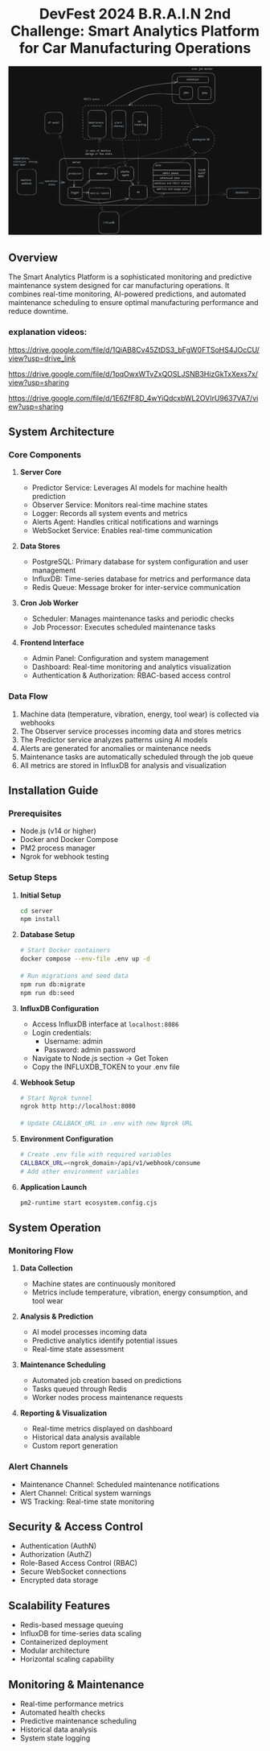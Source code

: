 <h1 align="center">DevFest 2024 B.R.A.I.N 2nd Challenge: Smart Analytics Platform for Car Manufacturing Operations</h1>

<p align="center">
  <img src="./assets/prev.png" />
</p>

## Overview
The Smart Analytics Platform is a sophisticated monitoring and predictive maintenance system designed for car manufacturing operations. It combines real-time monitoring, AI-powered predictions, and automated maintenance scheduling to ensure optimal manufacturing performance and reduce downtime.

### explanation videos:

https://drive.google.com/file/d/1QiAB8Cv45ZtDS3_bFgW0FTSoHS4JOcCU/view?usp=drive_link

https://drive.google.com/file/d/1pqOwxWTvZxQOSLJSNB3HizGkTxXexs7x/view?usp=sharing

https://drive.google.com/file/d/1E6ZfF8D_4wYiQdcxbWL2OVIrU9637VA7/view?usp=sharing

## System Architecture

### Core Components
1. **Server Core**
   - Predictor Service: Leverages AI models for machine health prediction
   - Observer Service: Monitors real-time machine states
   - Logger: Records all system events and metrics
   - Alerts Agent: Handles critical notifications and warnings
   - WebSocket Service: Enables real-time communication

2. **Data Stores**
   - PostgreSQL: Primary database for system configuration and user management
   - InfluxDB: Time-series database for metrics and performance data
   - Redis Queue: Message broker for inter-service communication

3. **Cron Job Worker**
   - Scheduler: Manages maintenance tasks and periodic checks
   - Job Processor: Executes scheduled maintenance tasks

4. **Frontend Interface**
   - Admin Panel: Configuration and system management
   - Dashboard: Real-time monitoring and analytics visualization
   - Authentication & Authorization: RBAC-based access control

### Data Flow
1. Machine data (temperature, vibration, energy, tool wear) is collected via webhooks
2. The Observer service processes incoming data and stores metrics
3. The Predictor service analyzes patterns using AI models
4. Alerts are generated for anomalies or maintenance needs
5. Maintenance tasks are automatically scheduled through the job queue
6. All metrics are stored in InfluxDB for analysis and visualization

## Installation Guide

### Prerequisites
- Node.js (v14 or higher)
- Docker and Docker Compose
- PM2 process manager
- Ngrok for webhook testing

### Setup Steps
1. **Initial Setup**
   ```bash
   cd server
   npm install
   ```
 
2. **Database Setup**
   ```bash
   # Start Docker containers
   docker compose --env-file .env up -d

   # Run migrations and seed data
   npm run db:migrate
   npm run db:seed
   ```

3. **InfluxDB Configuration**
   - Access InfluxDB interface at `localhost:8086`
   - Login credentials:
     - Username: admin
     - Password: admin password
   - Navigate to Node.js section → Get Token
   - Copy the INFLUXDB_TOKEN to your .env file

4. **Webhook Setup**
   ```bash
   # Start Ngrok tunnel
   ngrok http http://localhost:8080
   
   # Update CALLBACK_URL in .env with new Ngrok URL
   ```
5. **Environment Configuration**
   ```bash
   # Create .env file with required variables
   CALLBACK_URL=<ngrok_domain>/api/v1/webhook/consume
   # Add other environment variables
   ```


6. **Application Launch**
   ```bash
   pm2-runtime start ecosystem.config.cjs
   ```

## System Operation

### Monitoring Flow
1. **Data Collection**
   - Machine states are continuously monitored
   - Metrics include temperature, vibration, energy consumption, and tool wear

2. **Analysis & Prediction**
   - AI model processes incoming data
   - Predictive analytics identify potential issues
   - Real-time state assessment

3. **Maintenance Scheduling**
   - Automated job creation based on predictions
   - Tasks queued through Redis
   - Worker nodes process maintenance requests

4. **Reporting & Visualization**
   - Real-time metrics displayed on dashboard
   - Historical data analysis available
   - Custom report generation

### Alert Channels
- Maintenance Channel: Scheduled maintenance notifications
- Alert Channel: Critical system warnings
- WS Tracking: Real-time state monitoring

## Security & Access Control
- Authentication (AuthN)
- Authorization (AuthZ)
- Role-Based Access Control (RBAC)
- Secure WebSocket connections
- Encrypted data storage

## Scalability Features
- Redis-based message queuing
- InfluxDB for time-series data scaling
- Containerized deployment
- Modular architecture
- Horizontal scaling capability

## Monitoring & Maintenance
- Real-time performance metrics
- Automated health checks
- Predictive maintenance scheduling
- Historical data analysis
- System state logging



